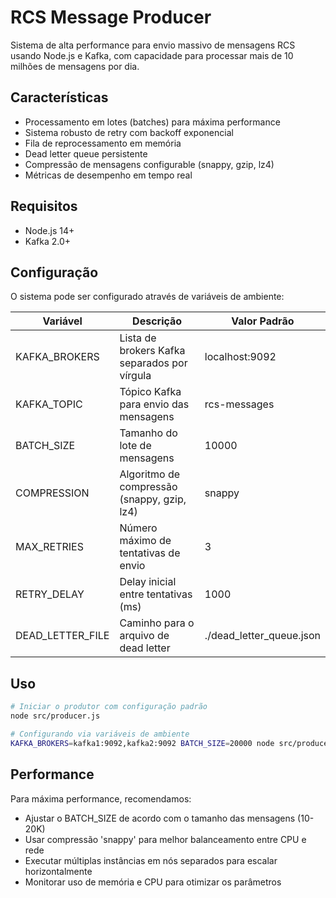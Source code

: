 # RCS Message Producer

Sistema de alta performance para envio massivo de mensagens RCS usando Node.js e Kafka, com capacidade para processar mais de 10 milhões de mensagens por dia.

## Características

- Processamento em lotes (batches) para máxima performance
- Sistema robusto de retry com backoff exponencial
- Fila de reprocessamento em memória
- Dead letter queue persistente
- Compressão de mensagens configurable (snappy, gzip, lz4)
- Métricas de desempenho em tempo real

## Requisitos

- Node.js 14+
- Kafka 2.0+

## Configuração

O sistema pode ser configurado através de variáveis de ambiente:

| Variável | Descrição | Valor Padrão |
|----------|-----------|--------------|
| KAFKA_BROKERS | Lista de brokers Kafka separados por vírgula | localhost:9092 |
| KAFKA_TOPIC | Tópico Kafka para envio das mensagens | rcs-messages |
| BATCH_SIZE | Tamanho do lote de mensagens | 10000 |
| COMPRESSION | Algoritmo de compressão (snappy, gzip, lz4) | snappy |
| MAX_RETRIES | Número máximo de tentativas de envio | 3 |
| RETRY_DELAY | Delay inicial entre tentativas (ms) | 1000 |
| DEAD_LETTER_FILE | Caminho para o arquivo de dead letter | ./dead_letter_queue.json |

## Uso

```bash
# Iniciar o produtor com configuração padrão
node src/producer.js

# Configurando via variáveis de ambiente
KAFKA_BROKERS=kafka1:9092,kafka2:9092 BATCH_SIZE=20000 node src/producer.js
```

## Performance

Para máxima performance, recomendamos:

- Ajustar o BATCH_SIZE de acordo com o tamanho das mensagens (10-20K)
- Usar compressão 'snappy' para melhor balanceamento entre CPU e rede
- Executar múltiplas instâncias em nós separados para escalar horizontalmente
- Monitorar uso de memória e CPU para otimizar os parâmetros

